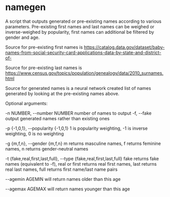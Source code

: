 # namegen
A script that outputs generated or pre-existing names according to various parameters. Pre-existing first names and last names can be weighed or inverse-weighed by popularity, first names can additional be filtered by gender and age.

Source for pre-existing first names is https://catalog.data.gov/dataset/baby-names-from-social-security-card-applications-data-by-state-and-district-of-

Source for pre-existing last names is https://www.census.gov/topics/population/genealogy/data/2010_surnames.html

Source for generated names is a neural network created list of names generated by looking at the pre-existing names above.

Optional arguments:

  -n NUMBER, --number NUMBER
                        number of names to output
  -f, --fake            output generated names rather than existing ones
  
  
  -p {-1,0,1}, --popularity {-1,0,1}
                        1 is popularity weighting, -1 is inverse weighting, 0 is no weighting
                        
                        
  -g {m,f,n}, --gender {m,f,n}
                        m returns masculine names, f returns feminine names, n returns gender-neutral names
                        
                        
  -t {fake,real,first,last,full}, --type {fake,real,first,last,full}
                        fake returns fake names (equivalent to -f), real or first returns real first names, last returns real last names, full returns first name/last name pairs
                        
  --agemin AGEMIN       will return names older than this age
  
  --agemax AGEMAX       will return names younger than this age
